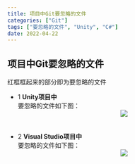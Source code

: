 ```yaml
---
title: 项目中Git要忽略的文件
categories: ["Git"]
tags: ["要忽略的文件", "Unity", "C#"]
date: 2022-04-22
---
```



## 项目中Git要忽略的文件
红框框起来的部分即为要忽略的文件  


- 1 **Unity项目中**  
   要忽略的文件如下图：  
    <div align="center"><img src="https://linkliu.github.io/game-tech-post/assets/img/common/8.png"/></div>  
    <br />
    <br />
- 2 **Visual Studio项目中**  
   要忽略的文件如下图：  
    <div align="center"><img src="https://linkliu.github.io/game-tech-post/assets/img/common/7.png"/></div>  
    <br />
    <br />
